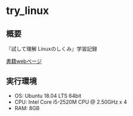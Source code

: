 # try_linux

## 概要

『試して理解 Linuxのしくみ』学習記録

[書籍webページ](https://gihyo.jp/book/2018/978-4-7741-9607-7)

## 実行環境

- OS: Ubuntu 18.04 LTS 64bit
- CPU: Intel Core i5-2520M CPU @ 2.50GHz x 4
- RAM: 8GB
